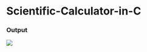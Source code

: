 # Scientific-Calculator-in-C
<h3>Output</h3>
<img src="https://github.com/akhtar02/Scientific-Calculator-in-C/blob/master/output.jpg">
